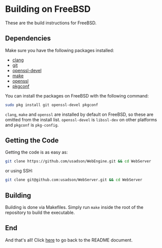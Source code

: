 # Building on FreeBSD
These are the build instructions for FreeBSD.

## Dependencies
Make sure you have the following packages installed:
 - [clang](https://clang.llvm.org/)
 - [git](https://git-scm.com/)
 - [openssl-devel](https://openssl.org/)
 - [make](https://www.gnu.org/software/make/)
 - [openssl](https://openssl.org/)
 - [pkgconf](https://www.freedesktop.org/wiki/Software/pkg-config/)

You can install the packages on FreeBSD with the following command:
```sh
sudo pkg install git openssl-devel pkgconf
```

`clang`, `make` and `openssl` are installed by default on FreeBSD, so these are
omitted from the install list. `openssl-devel` is `libssl-dev` on other platforms
and `pkgconf` is `pkg-config`.

## Getting the Code
Getting the code is as easy as:
```sh
git clone https://github.com/usadson/WebEngine.git && cd WebServer
```
or using SSH:
```sh
git clone git@github.com:usadson/WebServer.git && cd WebServer
```

## Building
Building is done via Makefiles. Simply run `make` inside the root of the repository
to build the executable.

## End
And that's all! Click [here](../README.md) to go back to the README document.

